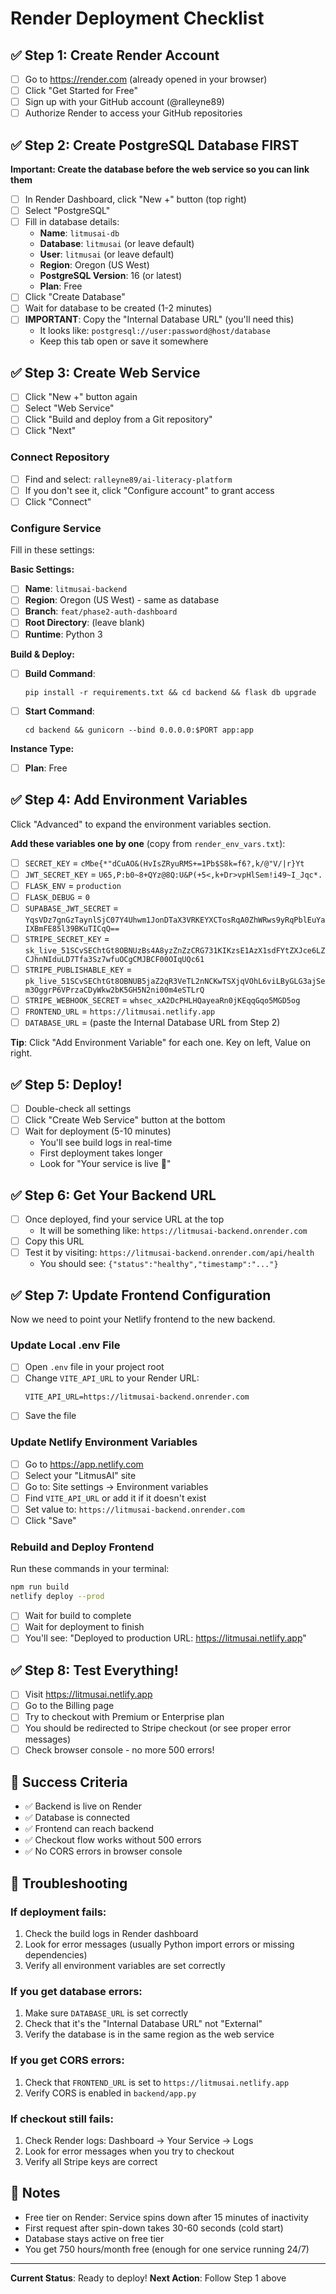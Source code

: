 # Render Deployment Checklist

## ✅ Step 1: Create Render Account
- [ ] Go to https://render.com (already opened in your browser)
- [ ] Click "Get Started for Free"
- [ ] Sign up with your GitHub account (@ralleyne89)
- [ ] Authorize Render to access your GitHub repositories

## ✅ Step 2: Create PostgreSQL Database FIRST
**Important: Create the database before the web service so you can link them**

- [ ] In Render Dashboard, click "New +" button (top right)
- [ ] Select "PostgreSQL"
- [ ] Fill in database details:
  - **Name**: `litmusai-db`
  - **Database**: `litmusai` (or leave default)
  - **User**: `litmusai` (or leave default)
  - **Region**: Oregon (US West)
  - **PostgreSQL Version**: 16 (or latest)
  - **Plan**: Free
- [ ] Click "Create Database"
- [ ] Wait for database to be created (1-2 minutes)
- [ ] **IMPORTANT**: Copy the "Internal Database URL" (you'll need this)
  - It looks like: `postgresql://user:password@host/database`
  - Keep this tab open or save it somewhere

## ✅ Step 3: Create Web Service
- [ ] Click "New +" button again
- [ ] Select "Web Service"
- [ ] Click "Build and deploy from a Git repository"
- [ ] Click "Next"

### Connect Repository
- [ ] Find and select: `ralleyne89/ai-literacy-platform`
- [ ] If you don't see it, click "Configure account" to grant access
- [ ] Click "Connect"

### Configure Service
Fill in these settings:

**Basic Settings:**
- [ ] **Name**: `litmusai-backend`
- [ ] **Region**: Oregon (US West) - same as database
- [ ] **Branch**: `feat/phase2-auth-dashboard`
- [ ] **Root Directory**: (leave blank)
- [ ] **Runtime**: Python 3

**Build & Deploy:**
- [ ] **Build Command**: 
  ```
  pip install -r requirements.txt && cd backend && flask db upgrade
  ```
- [ ] **Start Command**: 
  ```
  cd backend && gunicorn --bind 0.0.0.0:$PORT app:app
  ```

**Instance Type:**
- [ ] **Plan**: Free

## ✅ Step 4: Add Environment Variables
Click "Advanced" to expand the environment variables section.

**Add these variables one by one** (copy from `render_env_vars.txt`):

- [ ] `SECRET_KEY` = `cMbe{*"dCuAO&(HvIsZRyuRMS+=1Pb$S8k=f6?,k/@"V/|r}Yt`
- [ ] `JWT_SECRET_KEY` = `U65,P:b0~8+QYz@8Q:U&P(+5<,k+Dr>vpHlSem!i49~I_Jqc*.`
- [ ] `FLASK_ENV` = `production`
- [ ] `FLASK_DEBUG` = `0`
- [ ] `SUPABASE_JWT_SECRET` = `YqsVDz7gnGzTaynlSjC07Y4Uhwm1JonDTaX3VRKEYXCTosRqA0ZhWRws9yRqPblEuYaIXBmFE85l39BKuTICqQ==`
- [ ] `STRIPE_SECRET_KEY` = `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`
- [ ] `STRIPE_PUBLISHABLE_KEY` = `pk_live_51SCvSEChtGt8OBNUB5jaZ2qR3VeTL2nNCKwTSXjqVOhL6viLByGLG3ajSem3OggrP6VPrzaCDyWkw2bK5GH5N2ni00m4eSTLrQ`
- [ ] `STRIPE_WEBHOOK_SECRET` = `whsec_xA2DcPHLHQayeaRn0jKEqqGqo5MGD5og`
- [ ] `FRONTEND_URL` = `https://litmusai.netlify.app`
- [ ] `DATABASE_URL` = (paste the Internal Database URL from Step 2)

**Tip**: Click "Add Environment Variable" for each one. Key on left, Value on right.

## ✅ Step 5: Deploy!
- [ ] Double-check all settings
- [ ] Click "Create Web Service" button at the bottom
- [ ] Wait for deployment (5-10 minutes)
  - You'll see build logs in real-time
  - First deployment takes longer
  - Look for "Your service is live 🎉"

## ✅ Step 6: Get Your Backend URL
- [ ] Once deployed, find your service URL at the top
  - It will be something like: `https://litmusai-backend.onrender.com`
- [ ] Copy this URL
- [ ] Test it by visiting: `https://litmusai-backend.onrender.com/api/health`
  - You should see: `{"status":"healthy","timestamp":"..."}`

## ✅ Step 7: Update Frontend Configuration
Now we need to point your Netlify frontend to the new backend.

### Update Local .env File
- [ ] Open `.env` file in your project root
- [ ] Change `VITE_API_URL` to your Render URL:
  ```
  VITE_API_URL=https://litmusai-backend.onrender.com
  ```
- [ ] Save the file

### Update Netlify Environment Variables
- [ ] Go to https://app.netlify.com
- [ ] Select your "LitmusAI" site
- [ ] Go to: Site settings → Environment variables
- [ ] Find `VITE_API_URL` or add it if it doesn't exist
- [ ] Set value to: `https://litmusai-backend.onrender.com`
- [ ] Click "Save"

### Rebuild and Deploy Frontend
Run these commands in your terminal:

```bash
npm run build
netlify deploy --prod
```

- [ ] Wait for build to complete
- [ ] Wait for deployment to finish
- [ ] You'll see: "Deployed to production URL: https://litmusai.netlify.app"

## ✅ Step 8: Test Everything!
- [ ] Visit https://litmusai.netlify.app
- [ ] Go to the Billing page
- [ ] Try to checkout with Premium or Enterprise plan
- [ ] You should be redirected to Stripe checkout (or see proper error messages)
- [ ] Check browser console - no more 500 errors!

## 🎉 Success Criteria
- ✅ Backend is live on Render
- ✅ Database is connected
- ✅ Frontend can reach backend
- ✅ Checkout flow works without 500 errors
- ✅ No CORS errors in browser console

## 🔧 Troubleshooting

### If deployment fails:
1. Check the build logs in Render dashboard
2. Look for error messages (usually Python import errors or missing dependencies)
3. Verify all environment variables are set correctly

### If you get database errors:
1. Make sure `DATABASE_URL` is set correctly
2. Check that it's the "Internal Database URL" not "External"
3. Verify the database is in the same region as the web service

### If you get CORS errors:
1. Check that `FRONTEND_URL` is set to `https://litmusai.netlify.app`
2. Verify CORS is enabled in `backend/app.py`

### If checkout still fails:
1. Check Render logs: Dashboard → Your Service → Logs
2. Look for error messages when you try to checkout
3. Verify all Stripe keys are correct

## 📝 Notes
- Free tier on Render: Service spins down after 15 minutes of inactivity
- First request after spin-down takes 30-60 seconds (cold start)
- Database stays active on free tier
- You get 750 hours/month free (enough for one service running 24/7)

---

**Current Status**: Ready to deploy!
**Next Action**: Follow Step 1 above

